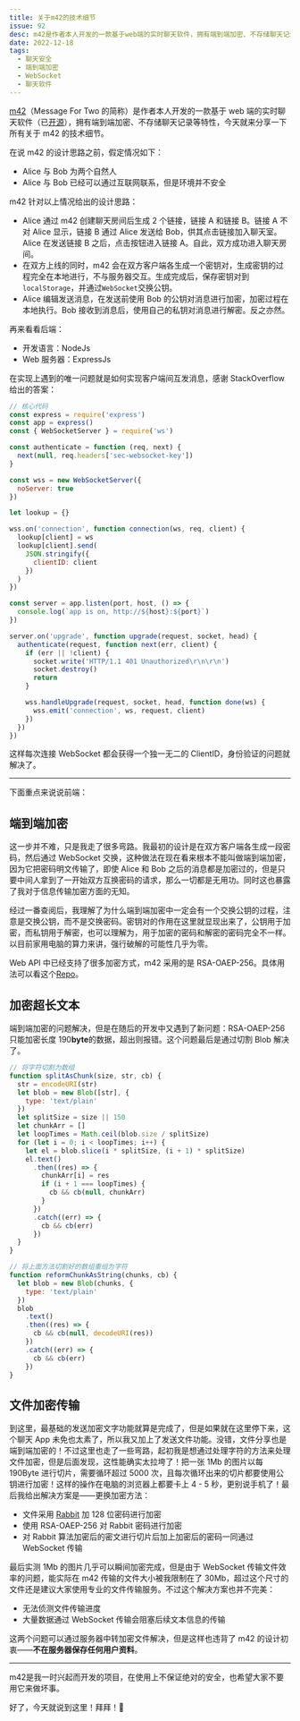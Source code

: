 ```yaml
---
title: 关于m42的技术细节
issue: 92
desc: m42是作者本人开发的一款基于web端的实时聊天软件，拥有端到端加密、不存储聊天记录等特性，今天就来分享一下所有关于m42的技术细节。
date: 2022-12-18
tags:
  - 聊天安全
  - 端到端加密
  - WebSocket
  - 聊天软件
---
```


[m42](https://m42.jw1.dev)（Message For Two 的简称）是作者本人开发的一款基于 web 端的实时聊天软件（已[开源](https://github.com/jw-12138/m42)），拥有端到端加密、不存储聊天记录等特性，今天就来分享一下所有关于 m42 的技术细节。

在说 m42 的设计思路之前，假定情况如下：

- Alice 与 Bob 为两个自然人
- Alice 与 Bob 已经可以通过互联网联系，但是环境并不安全

m42 针对以上情况给出的设计思路：

- Alice 通过 m42 创建聊天房间后生成 2 个链接，链接 A 和链接 B。链接 A 不对 Alice 显示，链接 B 通过 Alice 发送给 Bob，供其点击链接加入聊天室。Alice 在发送链接 B 之后，点击按钮进入链接 A。自此，双方成功进入聊天房间。
- 在双方上线的同时，m42 会在双方客户端各生成一个密钥对，生成密钥的过程完全在本地进行，不与服务器交互。生成完成后，保存密钥对到`localStorage`，并通过`WebSocket`交换公钥。
- Alice 编辑发送消息，在发送前使用 Bob 的公钥对消息进行加密，加密过程在本地执行。Bob 接收到消息后，使用自己的私钥对消息进行解密。反之亦然。

再来看看后端：

- 开发语言：NodeJs
- Web 服务器：ExpressJs

在实现上遇到的唯一问题就是如何实现客户端间互发消息，感谢 StackOverflow 给出的答案：

```javascript
// 核心代码
const express = require('express')
const app = express()
const { WebSocketServer } = require('ws')

const authenticate = function (req, next) {
  next(null, req.headers['sec-websocket-key'])
}

const wss = new WebSocketServer({
  noServer: true
})

let lookup = {}

wss.on('connection', function connection(ws, req, client) {
  lookup[client] = ws
  lookup[client].send(
    JSON.stringify({
      clientID: client
    })
  )
})

const server = app.listen(port, host, () => {
  console.log(`app is on, http://${host}:${port}`)
})

server.on('upgrade', function upgrade(request, socket, head) {
  authenticate(request, function next(err, client) {
    if (err || !client) {
      socket.write('HTTP/1.1 401 Unauthorized\r\n\r\n')
      socket.destroy()
      return
    }

    wss.handleUpgrade(request, socket, head, function done(ws) {
      wss.emit('connection', ws, request, client)
    })
  })
})
```

这样每次连接 WebSocket 都会获得一个独一无二的 ClientID，身份验证的问题就解决了。

---

下面重点来说说前端：

## 端到端加密

这一步并不难，只是我走了很多弯路。我最初的设计是在双方客户端各生成一段密码，然后通过 WebSocket 交换，这种做法在现在看来根本不能叫做端到端加密，因为它把密码明文传输了，即使 Alice 和 Bob 之后的消息都是加密过的，但是只要中间人拿到了一开始双方互换密码的请求，那么一切都是无用功。同时这也暴露了我对于信息传输加密方面的无知。

经过一番查阅后，我理解了为什么端到端加密中一定会有一个交换公钥的过程，注意是交换公钥，而不是交换密码。密钥对的作用在这里就显现出来了，公钥用于加密，而私钥用于解密，也可以理解为，用于加密的密码和解密的密码完全不一样。以目前家用电脑的算力来讲，强行破解的可能性几乎为零。

Web API 中已经支持了很多加密方式，m42 采用的是 RSA-OAEP-256。具体用法可以看这个[Repo](https://github.com/diafygi/webcrypto-examples)。

## 加密超长文本

端到端加密的问题解决，但是在随后的开发中又遇到了新问题：RSA-OAEP-256 只能加密长度 190**byte**的数据，超出则报错。这个问题最后是通过切割 Blob 解决了。

```javascript
// 将字符切割为数组
function splitAsChunk(size, str, cb) {
  str = encodeURI(str)
  let blob = new Blob([str], {
    type: 'text/plain'
  })
  let splitSize = size || 150
  let chunkArr = []
  let loopTimes = Math.ceil(blob.size / splitSize)
  for (let i = 0; i < loopTimes; i++) {
    let el = blob.slice(i * splitSize, (i + 1) * splitSize)
    el.text()
      .then((res) => {
        chunkArr[i] = res
        if (i + 1 === loopTimes) {
          cb && cb(null, chunkArr)
        }
      })
      .catch((err) => {
        cb && cb(err)
      })
  }
}

// 将上面方法切割好的数组重组为字符
function reformChunkAsString(chunks, cb) {
  let blob = new Blob(chunks, {
    type: 'text/plain'
  })
  blob
    .text()
    .then((res) => {
      cb && cb(null, decodeURI(res))
    })
    .catch((err) => {
      cb && cb(err)
    })
}
```

## 文件加密传输

到这里，最基础的发送加密文字功能就算是完成了，但是如果就在这里停下来，这个聊天 App 未免也太素了，所以我又加上了发送文件功能。没错，文件分享也是端到端加密的！不过这里也走了一些弯路，起初我是想通过处理字符的方法来处理文件加密，但是后面发现，这性能确实太拉垮了！把一张 1Mb 的图片以每 190Byte 进行切片，需要循环超过 5000 次，且每次循环出来的切片都要使用公钥进行加密！这样的操作在电脑的浏览器上都要卡上 4 - 5 秒，更别说手机了！最后我给出解决方案是——更换加密方法：

- 文件采用 [Rabbit](<https://en.wikipedia.org/wiki/Rabbit_(cipher)>) 加 128 位密码进行加密
- 使用 RSA-OAEP-256 对 Rabbit 密码进行加密
- 对 Rabbit 算法加密后的密文进行切片后加上加密后的密码一同通过 WebSocket 传输

最后实测 1Mb 的图片几乎可以瞬间加密完成，但是由于 WebSocket 传输文件效率的问题，能实际在 m42 传输的文件大小被我限制在了 30Mb，超过这个尺寸的文件还是建议大家使用专业的文件传输服务。不过这个解决方案也并不完美：

- 无法侦测文件传输进度
- 大量数据通过 WebSocket 传输会阻塞后续文本信息的传输

这两个问题可以通过服务器中转加密文件解决，但是这样也违背了 m42 的设计初衷——**不在服务器保存任何用户资料**。

---

m42是我一时兴起而开发的项目，在使用上不保证绝对的安全，也希望大家不要用它来做坏事。

好了，今天就说到这里！拜拜！👋

